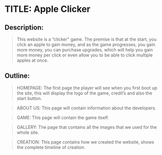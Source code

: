 # TITLE: Apple Clicker

## Description:

> This website is a “clicker” game. The premise is that at the start, you click an apple to gain money, and as the game progresses, you gain more money, you can purchase upgrades, which will help you gain more money per click or even allow you to be able to click multiple apples at once.

## Outline:

> HOMEPAGE: The first page the player will see when you first boot up the site, this will display the logo of the game, credit’s and also the start button.

> ABOUT US: This page will contain information about the developers.

> GAME: This page will contain the game itself.

> GALLERY: The page that contains all the images that we used for the whole site.

> CREATION: This page contains how we created the website, shows the complete timeline of creation.

## 



